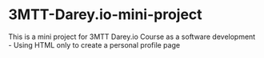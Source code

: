 # 3MTT-Darey.io-mini-project
This is a mini project for 3MTT Darey.io Course as a software development - Using HTML only to create a personal profile page 
